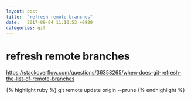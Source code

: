 ```yaml
---
layout: post
title:  "refresh remote branches"
date:   2017-09-04 11:10:53 +0900
categories: git
---
```


# refresh remote branches
https://stackoverflow.com/questions/36358265/when-does-git-refresh-the-list-of-remote-branches

{% highlight ruby %}
git remote update origin --prune
{% endhighlight %}

<br><br><br>
